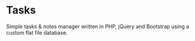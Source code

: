 # Tasks
Simple tasks & notes manager written in PHP, jQuery and Bootstrap using a custom flat file database.
